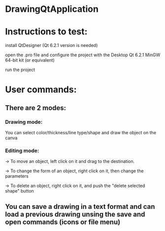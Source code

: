 # DrawingQtApplication

# Instructions to test:

install QtDesigner (Qt 6.2.1 version is needed)

open the .pro file and configure the project with the Desktop Qt 6.2.1 MinGW 64-bit kit (or equivalent)

run the project

# User commands: 

## There are 2 modes:

### Drawing mode: 
You can select color/thickness/line type/shape and draw the object on the canva

### Editing mode: 
-> To move an object, left click on it and drag to the destination.

-> To change the form of an object, right click on it, then change the parameters

-> To delete an object, right click on it, and push the "delete selected shape" button

## You can save a drawing in a text format and can load a previous drawing unsing the save and open commands (icons or file menu)
